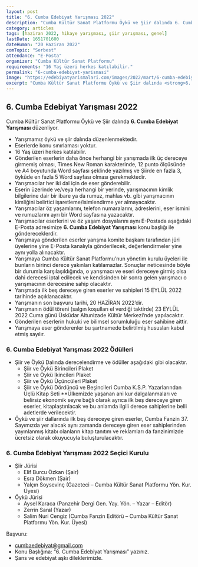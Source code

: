 ```yaml
---
layout: post
title: "6. Cumba Edebiyat Yarışması 2022"
description: "Cumba Kültür Sanat Platformu Öykü ve Şiir dalında 6. Cumba Edebiyat Yarışması düzenliyor."
category: articles
tags: [haziran 2022, hikaye yarışması, şiir yarışması, genel]
lastDate: 1651701600
dateHuman: "20 Haziran 2022"
comTopic: "Serbest"
attendance: "E-Posta"
organizer: "Cumba Kültür Sanat Platformu"
requirements: "16 Yaş üzeri herkes katılabilir."
permalink: "6-cumba-edebiyat-yarismasi"
image: "https://edebiyatyarismalari.com/images/2022/mart/6-cumba-edebiyat-yarismasi.jpg"
excerpt: "Cumba Kültür Sanat Platformu Öykü ve Şiir dalında <strong>6. Cumba Edebiyat Yarışması</strong> düzenliyor."
---
```


## 6. Cumba Edebiyat Yarışması 2022
Cumba Kültür Sanat Platformu Öykü ve Şiir dalında **6. Cumba Edebiyat Yarışması** düzenliyor.  

- Yarışmamız öykü ve şiir dalında düzenlenmektedir.
- Eserlerde konu sınırlaması yoktur.
- 16 Yaş üzeri herkes katılabilir.
- Gönderilen eserlerin daha önce herhangi bir yarışmada ilk üç dereceye girmemiş olması, Times New Roman karakterinde, 12 punto ölçüsünde ve A4 boyutunda Word sayfası şeklinde yazılmış ve Şiirde en fazla 3, öyküde en fazla 5 Word sayfası olması gerekmektedir.
- Yarışmacılar her iki dal için de eser gönderebilir.
- Eserin üzerinde ve/veya herhangi bir yerinde, yarışmacının kimlik bilgilerine dair bir ibare ya da rumuz, mahlas vb. gibi yarışmacının kimliğini belirtici işaretleme/isimlendirme yer almayacaktır.
- Yarışmacılar öz yaşamlarını, telefon numaralarını, adreslerini, eser ismini ve rumuzlarını ayrı bir Word sayfasına yazacaktır.
- Yarışmacılar eserlerini ve öz yaşam dosyalarını aynı E-Postada aşağıdaki E-Posta adresimize **6. Cumba Edebiyat Yarışması** konu başlığı ile göndereceklerdir.
- Yarışmaya gönderilen eserler yarışma komite başkanı tarafından jüri üyelerine yine E-Posta kanalıyla gönderilecek, değerlendirmeler yine aynı yolla alınacaktır.
- Yarışmaya Cumba Kültür Sanat Platformu’nun yönetim kurulu üyeleri ile bunların birinci derece yakınları katılamazlar. Sonuçlar neticesinde böyle bir durumla karşılaşıldığında, o yarışmacı ve eseri dereceye girmiş olsa dahi derecesi iptal edilecek ve kendisinden bir sonra gelen yarışmacı o yarışmacının derecesine sahip olacaktır.
- Yarışmada ilk beş dereceye giren eserler ve sahipleri 15 EYLÜL 2022 tarihinde açıklanacaktır.
- Yarışmanın son başvuru tarihi, 20 HAZİRAN 2022’dir.
- Yarışmanın ödül töreni (salgın koşulları el verdiği taktirde) 23 EYLÜL 2022 Cuma günü Üsküdar Altunizade Kültür Merkezi’nde yapılacaktır.
- Gönderilen eserlerin hukuki ve bilimsel sorumluluğu eser sahibine aittir.
- Yarışmaya eser gönderenler bu şartnamede belirtilmiş hususları kabul etmiş sayılır.

### 6. Cumba Edebiyat Yarışması 2022 Ödülleri
- Şiir ve Öykü Dalında derecelendirme ve ödüller aşağıdaki gibi olacaktır.
    - Şiir ve Öykü Birincileri Plaket
    - Şiir ve Öykü İkincileri Plaket
    - Şiir ve Öykü Üçüncüleri Plaket
    - Şiir ve Öykü Dördüncü ve Beşincileri Cumba K.S.P. Yazarlarından Üçlü Kitap Seti **Ülkemizde yaşanan ani kur dalgalanmaları ve belirsiz ekonomik seyre bağlı olarak ayrıca ilk beş dereceye giren eserler, kitaplaştırılacak ve bu anlamda ilgili derece sahiplerine belli adetlerde verilecektir.
- Öykü ve şiir dallarında ilk beş dereceye giren eserler, Cumba Fanzin 37. Sayımızda yer alacak aynı zamanda dereceye giren eser sahiplerinden yayınlanmış kitabı olanların kitap tanıtım ve reklamları da fanzinimizde ücretsiz olarak okuyucuyla buluşturulacaktır.

### 6. Cumba Edebiyat Yarışması 2022 Seçici Kurulu
- Şiir Jürisi
    - Elif Burcu Özkan (Şair)
    - Esra Dökmen (Şair)
    - Yalçın Soysevinç (Gazeteci – Cumba Kültür Sanat Platformu Yön. Kur. Üyesi)
- Öykü Jürisi
    - Aysel Karaca (Panzehir Dergi Gen. Yay. Yön. – Yazar – Editör)
    - Zerrin Saral (Yazar)
    - Salim Nuri Cengiz (Cumba Fanzin Editörü – Cumba Kültür Sanat Platformu Yön. Kur. Üyesi)

Başvuru:  
- cumbaedebiyat@gmail.com
- Konu Başlığına: “6. Cumba Edebiyat Yarışması” yazınız.
- Şans ve edebiyat aşkı dileklerimizle.